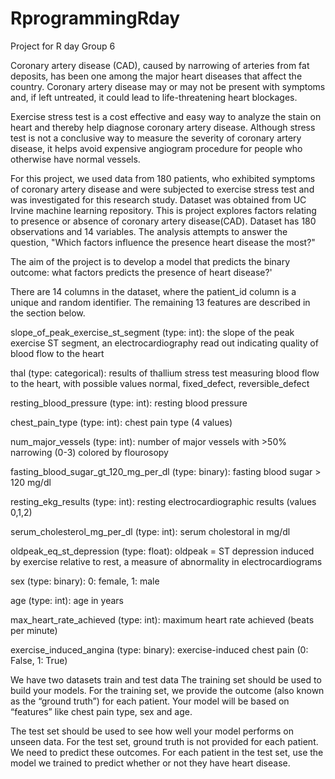 # RprogrammingRday
Project for R day Group 6

Coronary artery disease (CAD), caused by narrowing of arteries from fat deposits, has been one among the major heart diseases that affect the country. Coronary artery disease may or may not be present with symptoms and, if left untreated, it could lead to life-threatening heart blockages.

Exercise stress test is a cost effective and easy way to analyze the stain on heart and thereby help diagnose coronary artery disease. Although stress test is not a conclusive way to measure the severity of coronary artery disease, it helps avoid expensive angiogram procedure for people who otherwise have normal vessels.

For this project, we used data from 180 patients, who exhibited symptoms of coronary artery disease and were subjected to exercise stress test and was investigated for this research study. Dataset was obtained from UC Irvine machine learning repository. This is project explores factors relating to presence or absence of coronary artery disease(CAD). Dataset has 180 observations and 14 variables. The analysis attempts to answer the question, "Which factors influence the presence heart disease the most?" 

The aim of the project is to develop a model that predicts the binary outcome: what factors predicts the presence of heart disease?' 


There are 14 columns in the dataset, where the patient_id column is a unique and random identifier. The remaining 13 features are described in the section below.

slope_of_peak_exercise_st_segment (type: int): the slope of the peak exercise ST segment, an electrocardiography read out indicating quality of blood flow to the heart

thal (type: categorical): results of thallium stress test measuring blood flow to the heart, with possible values normal, fixed_defect, reversible_defect

resting_blood_pressure (type: int): resting blood pressure

chest_pain_type (type: int): chest pain type (4 values)

num_major_vessels (type: int): number of major vessels with >50% narrowing (0-3) colored by flourosopy

fasting_blood_sugar_gt_120_mg_per_dl (type: binary): fasting blood sugar > 120 mg/dl

resting_ekg_results (type: int): resting electrocardiographic results (values 0,1,2)

serum_cholesterol_mg_per_dl (type: int): serum cholestoral in mg/dl

oldpeak_eq_st_depression (type: float): oldpeak = ST depression induced by exercise relative to rest, a measure of abnormality in electrocardiograms

sex (type: binary): 0: female, 1: male

age (type: int): age in years

max_heart_rate_achieved (type: int): maximum heart rate achieved (beats per minute)

exercise_induced_angina (type: binary): exercise-induced chest pain (0: False, 1: True)

We have two datasets train and test data
The training set should be used to build your models. For the training set, we provide the outcome (also known as the “ground truth”) for each patient. Your model will be based on “features” like chest pain type, sex and age. 

The test set should be used to see how well your model performs on unseen data. For the test set, ground truth is not provided for each patient. We need to predict these outcomes. For each patient in the test set, use the model we trained to predict whether or not they have heart disease.